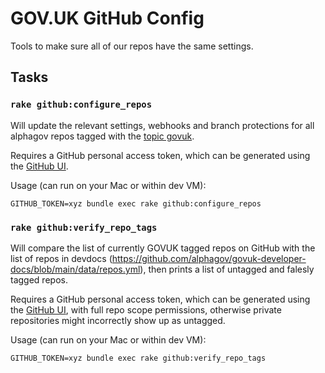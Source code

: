 # GOV.UK GitHub Config

Tools to make sure all of our repos have the same settings.

## Tasks

### `rake github:configure_repos`

Will update the relevant settings, webhooks and branch protections for all alphagov
repos tagged with the [topic govuk](https://github.com/search?q=topic%3Agovuk+org%3Aalphagov+fork%3Atrue).

Requires a GitHub personal access token, which can be generated using the [GitHub UI](https://github.com/settings/tokens).

Usage (can run on your Mac or within dev VM):

```
GITHUB_TOKEN=xyz bundle exec rake github:configure_repos
```

### `rake github:verify_repo_tags`

Will compare the list of currently GOVUK tagged repos on GitHub with the list of repos in devdocs (https://github.com/alphagov/govuk-developer-docs/blob/main/data/repos.yml), then prints a list of untagged and
falesly tagged repos.

Requires a GitHub personal access token, which can be generated using the [GitHub UI](https://github.com/settings/tokens/new), with full repo scope permissions, otherwise private repositories might
incorrectly show up as untagged.

Usage (can run on your Mac or within dev VM):

```
GITHUB_TOKEN=xyz bundle exec rake github:verify_repo_tags
```
